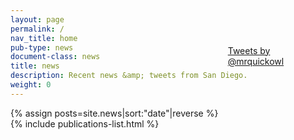 ```yaml
---
layout: page
permalink: /
nav_title: home
pub-type: news
document-class: news
title: news
description: Recent news &amp; tweets from San Diego.
weight: 0
---
```



<div style="width: 67%; float: left; padding-right: 2%">
{% assign posts=site.news|sort:"date"|reverse %}
{% include publications-list.html %}
</div>

<div style="width:30%;float: left; position: relative; top:-100px;">
<a class="twitter-timeline" data-dnt="true" href="https://twitter.com/mrquickowl" data-widget-id="663525213989003264">Tweets by @mrquickowl</a>
<script>!function(d,s,id){var js,fjs=d.getElementsByTagName(s)[0],p=/^http:/.test(d.location)?'http':'https';if(!d.getElementById(id)){js=d.createElement(s);js.id=id;js.src=p+"://platform.twitter.com/widgets.js";fjs.parentNode.insertBefore(js,fjs);}}(document,"script","twitter-wjs");
</script>
</div>